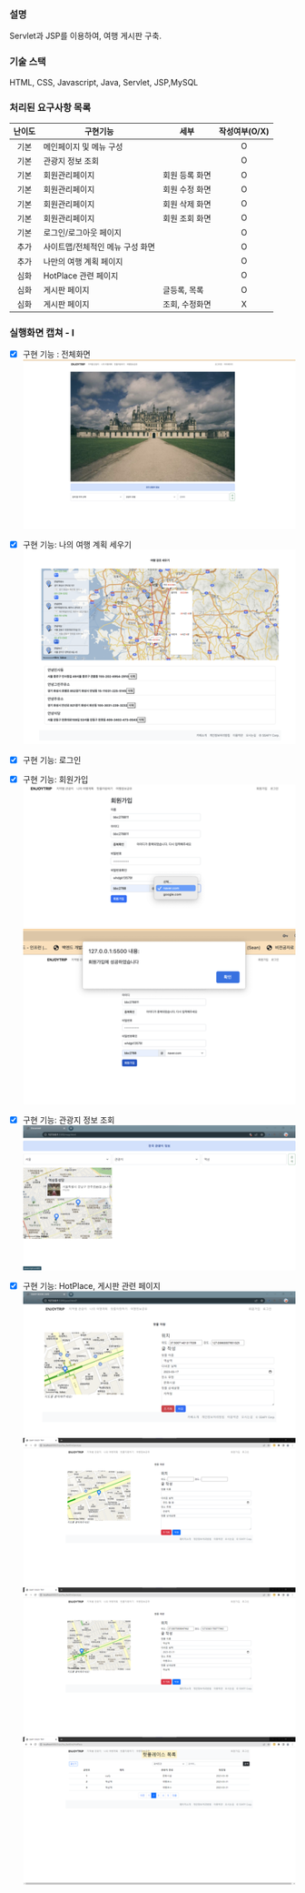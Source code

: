 ### 설명
Servlet과 JSP를 이용하여, 여행 게시판 구축.
### 기술 스택
HTML, CSS, Javascript, Java, Servlet, JSP,MySQL

### 처리된 요구사항 목록
  
|난이도|구현기능|세부|작성여부(O/X)|
|:---:|---|---|:---:|
|기본|메인페이지 및 메뉴 구성||O|
|기본|관광지 정보 조회||O|
|기본|회원관리페이지|회원 등록 화면|O|
|기본|회원관리페이지|회원 수정 화면|O|
|기본|회원관리페이지|회원 삭제 화면|O|
|기본|회원관리페이지|회원 조회 화면|O|
|기본|로그인/로그아웃 페이지||O|
|추가|사이트맵/전체적인 메뉴 구성 화면||O|
|추가|나만의 여행 계획 페이지||O|
|심화|HotPlace 관련 페이지||O|
|심화|게시판 페이지|글등록, 목록|O|
|심화|게시판 페이지|조회, 수정화면|X|


### 실행화면 캡쳐 - l
- [x] 구현 기능 : 전체화면 
![실행화면캡쳐](./WebContent/docs/%EC%A0%84%EC%B2%B4%ED%99%94%EB%A9%B4.png)
- [x] 구현 기능: 나의 여행 계획 세우기
![실행화면캡쳐](./WebContent/docs/%EC%97%AC%ED%96%89%EA%B3%84%ED%9A%8D%EC%84%B8%EC%9A%B0%EA%B8%B0.png)
- [x] 구현 기능: 로그인
- [x] 구현 기능: 회원가입
![실행화면캡쳐](./WebContent/docs/%ED%9A%8C%EC%9B%90%EA%B0%80%EC%9E%851.png)
![실행화면캡쳐](./WebContent/docs/%ED%9A%8C%EC%9B%90%EA%B0%80%EC%9E%852.png)
- [x] 구현 기능: 관광지 정보 조회
![실행화면캡쳐](./WebContent/docs/%EA%B4%80%EA%B4%91%EC%A7%80%20%EC%A0%95%EB%B3%B4%20%EC%A1%B0%ED%9A%8C.png)
- [x] 구현 기능: HotPlace, 게시판 관련 페이지
![실행화면캡쳐](./WebContent/docs/HotPlace.png)
![실행화면캡쳐](./WebContent/docs/hotPlace1.png)
![실행화면캡쳐](./WebContent/docs/hotPlace2.png)
![실행화면캡쳐](./WebContent/docs/hotPlaceList.png)


